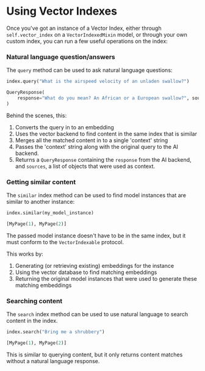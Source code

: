 # Using Vector Indexes

Once you've got an instance of a Vector Index, either through `self.vector_index` on a `VectorIndexedMixin` model, or through your own custom index, you can run a few useful operations on the index:

### Natural language question/answers

The `query` method can be used to ask natural language questions:

```python
index.query("What is the airspeed velocity of an unladen swallow?")

QueryResponse(
    response="What do you mean? An African or a European swallow?", sources=[MyPage(1)]
)
```

Behind the scenes, this:

1. Converts the query in to an embedding
2. Uses the vector backend to find content in the same index that is similar
3. Merges all the matched content in to a single 'context' string
4. Passes the 'context' string along with the original query to the AI backend.
5. Returns a `QueryResponse` containing the `response` from the AI backend, and `sources`,
   a list of objects that were used as context.

### Getting similar content

The `similar` index method can be used to find model instances that are similar to another instance:

```python
index.similar(my_model_instance)

[MyPage(1), MyPage(2)]
```

The passed model instance doesn't have to be in the same index, but it must conform to the `VectorIndexable` protocol.

This works by:

1. Generating (or retrieving existing) embeddings for the instance
2. Using the vector database to find matching embeddings
3. Returning the original model instances that were used to generate these matching embeddings

### Searching content

The `search` index method can be used to use natural language to search content in the index.

```python
index.search("Bring me a shrubbery")

[MyPage(1), MyPage(2)]
```

This is similar to querying content, but it only returns content matches without a natural language response.
